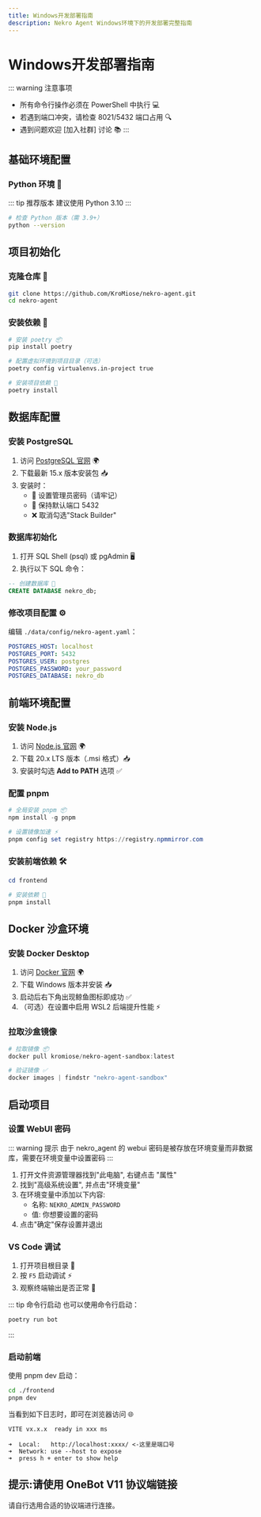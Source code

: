 ```yaml
---
title: Windows开发部署指南
description: Nekro Agent Windows环境下的开发部署完整指南
---
```


# Windows开发部署指南

::: warning 注意事项
- 所有命令行操作必须在 PowerShell 中执行 💻
- 若遇到端口冲突，请检查 8021/5432 端口占用 🔍
- 遇到问题欢迎 [加入社群] 讨论 📚
:::

## 基础环境配置

### Python 环境 🐍

::: tip 推荐版本
建议使用 Python 3.10
:::

```bash
# 检查 Python 版本（需 3.9+）
python --version
```

## 项目初始化

### 克隆仓库 📂
```bash
git clone https://github.com/KroMiose/nekro-agent.git
cd nekro-agent
```

### 安装依赖 🔧
```bash
# 安装 poetry 📦
pip install poetry

# 配置虚拟环境到项目目录（可选）
poetry config virtualenvs.in-project true

# 安装项目依赖 🧩
poetry install
```

## 数据库配置

### 安装 PostgreSQL
1. 访问 [PostgreSQL 官网](https://www.postgresql.org/download/windows/) 🌍
2. 下载最新 15.x 版本安装包 📥
3. 安装时：
   - 🔑 设置管理员密码（请牢记）
   - 🚪 保持默认端口 5432
   - ❌ 取消勾选"Stack Builder"

### 数据库初始化
1. 打开 SQL Shell (psql) 或 pgAdmin 🖥️
2. 执行以下 SQL 命令：
```sql
-- 创建数据库 📂
CREATE DATABASE nekro_db;
```

### 修改项目配置 ⚙️
编辑 `./data/config/nekro-agent.yaml`：
```yaml
POSTGRES_HOST: localhost
POSTGRES_PORT: 5432
POSTGRES_USER: postgres
POSTGRES_PASSWORD: your_password
POSTGRES_DATABASE: nekro_db
```

## 前端环境配置

### 安装 Node.js
1. 访问 [Node.js 官网](https://nodejs.org/) 🌍
2. 下载 20.x LTS 版本（.msi 格式）📥
3. 安装时勾选 **Add to PATH** 选项 ✅

### 配置 pnpm
```powershell
# 全局安装 pnpm 📦
npm install -g pnpm

# 设置镜像加速 ⚡
pnpm config set registry https://registry.npmmirror.com
```

### 安装前端依赖 🛠️
```powershell
cd frontend

# 安装依赖 🧩
pnpm install
```

## Docker 沙盒环境

### 安装 Docker Desktop
1. 访问 [Docker 官网](https://www.docker.com/products/docker-desktop/) 🌍
2. 下载 Windows 版本并安装 📥
3. 启动后右下角出现鲸鱼图标即成功 ✅
4. （可选）在设置中启用 WSL2 后端提升性能 ⚡

### 拉取沙盒镜像
```powershell
# 拉取镜像 📦
docker pull kromiose/nekro-agent-sandbox:latest

# 验证镜像 ✅
docker images | findstr "nekro-agent-sandbox"
```

## 启动项目

### 设置 WebUI 密码
::: warning 提示
由于 nekro_agent 的 webui 密码是被存放在环境变量而非数据库，需要在环境变量中设置密码
:::

1. 打开文件资源管理器找到"此电脑", 右键点击 "属性"
2. 找到"高级系统设置", 并点击"环境变量"
3. 在环境变量中添加以下内容:
   - 名称: `NEKRO_ADMIN_PASSWORD`
   - 值: 你想要设置的密码
4. 点击"确定"保存设置并退出

### VS Code 调试
1. 打开项目根目录 📂
2. 按 `F5` 启动调试 ⚡
3. 观察终端输出是否正常 👀

::: tip 命令行启动
也可以使用命令行启动：
```bash
poetry run bot
```
:::

### 启动前端
使用 pnpm dev 启动：
```bash
cd ./frontend
pnpm dev
```

当看到如下日志时，即可在浏览器访问 🌐
```
VITE vx.x.x  ready in xxx ms

➜  Local:   http://localhost:xxxx/ <-这里是端口号
➜  Network: use --host to expose
➜  press h + enter to show help
```

## 提示:请使用 OneBot V11 协议端链接
请自行选用合适的协议端进行连接。